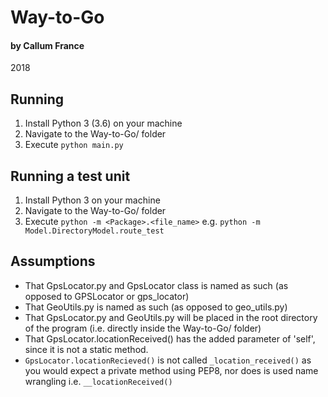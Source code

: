 Way-to-Go
=========
#### by Callum France
2018


Running
-------
1. Install Python 3 (3.6) on your machine
2. Navigate to the Way-to-Go/ folder
3. Execute `python main.py`

## Running a test unit
1. Install Python 3 on your machine
2. Navigate to the Way-to-Go/ folder
3. Execute `python -m <Package>.<file_name>` e.g. `python -m Model.DirectoryModel.route_test`


Assumptions
-----------
- That GpsLocator.py and GpsLocator class is named as such (as opposed to GPSLocator or gps_locator)
- That GeoUtils.py is named as such (as opposed to geo_utils.py)
- That GpsLocator.py and GeoUtils.py will be placed in the root directory of the program (i.e. directly inside the Way-to-Go/ folder)
- That GpsLocator.locationReceived() has the added parameter of 'self', since it is not a static method.
- `GpsLocator.locationRecieved()` is not called `_location_received()` as you would expect a private method using PEP8, nor does is used name wrangling i.e. `__locationReceived()`

